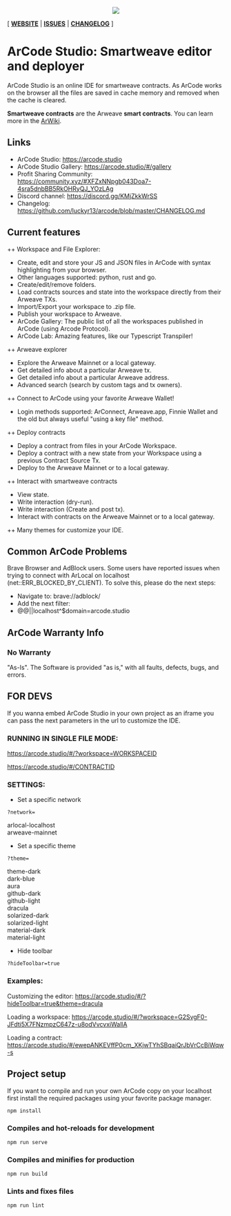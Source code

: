 <p align="center">
  <img src="https://arweave.net/GYuvaTZpyksPQxKGdjfl5jQJynaRmbMQSYXaylFAvRQ" style="max-width: 100%">
</p>

[ [**WEBSITE**](https://arcode.studio/) | [**ISSUES**](https://github.com/luckyr13/arcode#common-arcode-problems) | [**CHANGELOG**](https://github.com/luckyr13/arcode/blob/master/CHANGELOG.md) ]

# ArCode Studio: Smartweave editor and deployer
ArCode Studio is an online IDE for smartweave contracts. As ArCode works on the browser all the files are saved in cache memory and removed when the cache is cleared.

**Smartweave contracts** are the Arweave **smart contracts**. You can learn more in the [ArWiki](https://arwiki.wiki/#/en/smartweave).

## Links
- ArCode Studio: https://arcode.studio
- ArCode Studio Gallery: https://arcode.studio/#/gallery
- Profit Sharing Community: https://community.xyz/#XFZxNNpgb043Doa7-4sra5dnbBB5RkOHRyQJ_YOzLAg
- Discord channel: https://discord.gg/KMjZkkWrSS
- Changelog: https://github.com/luckyr13/arcode/blob/master/CHANGELOG.md

## Current features
++ Workspace and File Explorer:
- Create, edit and store your JS and JSON files in ArCode with syntax highlighting from your browser.
- Other languages supported: python, rust and go.
- Create/edit/remove folders.
- Load contracts sources and state into the workspace directly from their Arweave TXs.
- Import/Export your workspace to .zip file.
- Publish your workspace to Arweave.
- ArCode Gallery: The public list of all the workspaces published in ArCode (using Arcode Protocol).
- ArCode Lab: Amazing features, like our Typescript Transpiler!

++ Arweave explorer
- Explore the Arweave Mainnet or a local gateway.
- Get detailed info about a particular Arweave tx.
- Get detailed info about a particular Arweave address.
- Advanced search (search by custom tags and tx owners).

++ Connect to ArCode using your favorite Arweave Wallet!
- Login methods supported: ArConnect, Arweave.app, Finnie Wallet and the old but always useful "using a key file" method.

++ Deploy contracts
- Deploy a contract from files in your ArCode Workspace.
- Deploy a contract with a new state from your Workspace using a previous Contract Source Tx.
- Deploy to the Arweave Mainnet or to a local gateway.

++ Interact with smartweave contracts
- View state.
- Write interaction (dry-run).
- Write interaction (Create and post tx).
- Interact with contracts on the Arweave Mainnet or to a local gateway.

++ Many themes for customize your IDE.

## Common ArCode Problems
Brave Browser and AdBlock users. Some users have reported issues when trying to connect with ArLocal on localhost (net::ERR_BLOCKED_BY_CLIENT). To solve this, please do the next steps:

- Navigate to: brave://adblock/
- Add the next filter:
- @@||localhost^$domain=arcode.studio

## ArCode Warranty Info
###  No Warranty
"As-Is". The Software is provided "as is," with all faults, defects, bugs, and errors.


## FOR DEVS
If you wanna embed ArCode Studio in your own project as an iframe you can pass the next parameters in the url to customize the IDE.

### RUNNING IN SINGLE FILE MODE:
https://arcode.studio/#/?workspace=WORKSPACEID

https://arcode.studio/#/CONTRACTID

### SETTINGS:
- Set a specific network

`?network=`

arlocal-localhost  
arweave-mainnet

- Set a specific theme

`?theme=`

theme-dark  
dark-blue  
aura  
github-dark  
github-light  
dracula  
solarized-dark  
solarized-light  
material-dark  
material-light


- Hide toolbar

`?hideToolbar=true`

### Examples:

Customizing the editor: https://arcode.studio/#/?hideToolbar=true&theme=dracula

Loading a workspace: https://arcode.studio/#/?workspace=G2SvgF0-JFdti5X7FNzmpzC647z-u8odVvcvxiWallA

Loading a contract: https://arcode.studio/#/ewepANKEVffP0cm_XKjwTYhSBqaiQrJbVrCcBiWqw-s



## Project setup
If you want to compile and run your own ArCode copy on your localhost first install the required packages using your favorite package manager.
```
npm install
```

### Compiles and hot-reloads for development
```
npm run serve
```

### Compiles and minifies for production
```
npm run build
```

### Lints and fixes files
```
npm run lint
```

